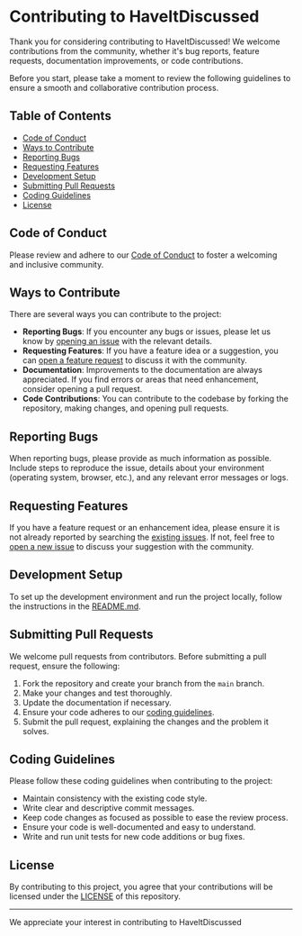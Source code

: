 # Contributing to HaveItDiscussed

Thank you for considering contributing to HaveItDiscussed! We welcome contributions from the community, whether it's bug reports, feature requests, documentation improvements, or code contributions.

Before you start, please take a moment to review the following guidelines to ensure a smooth and collaborative contribution process.

## Table of Contents

- [Code of Conduct](#code-of-conduct)
- [Ways to Contribute](#ways-to-contribute)
- [Reporting Bugs](#reporting-bugs)
- [Requesting Features](#requesting-features)
- [Development Setup](#development-setup)
- [Submitting Pull Requests](#submitting-pull-requests)
- [Coding Guidelines](#coding-guidelines)
- [License](#license)

## Code of Conduct

Please review and adhere to our [Code of Conduct](Code-Of-Conduct.md) to foster a welcoming and inclusive community.

## Ways to Contribute

There are several ways you can contribute to the project:

- **Reporting Bugs**: If you encounter any bugs or issues, please let us know by [opening an issue](https://github.com/Yourstruggle11/HaveItDiscussed-Client/issues/new?assignees=&labels=bug+fix&projects=&template=bugReport.yml&title=%5BBug+Title+here%5D+) with the relevant details.
- **Requesting Features**: If you have a feature idea or a suggestion, you can [open a feature request](https://github.com/Yourstruggle11/HaveItDiscussed-Client/issues/new?assignees=&labels=new+feature+idea&projects=&template=featureRequest.yml) to discuss it with the community.
- **Documentation**: Improvements to the documentation are always appreciated. If you find errors or areas that need enhancement, consider opening a pull request.
- **Code Contributions**: You can contribute to the codebase by forking the repository, making changes, and opening pull requests.

## Reporting Bugs

When reporting bugs, please provide as much information as possible. Include steps to reproduce the issue, details about your environment (operating system, browser, etc.), and any relevant error messages or logs.

## Requesting Features

If you have a feature request or an enhancement idea, please ensure it is not already reported by searching the [existing issues](https://github.com/Yourstruggle11/HaveItDiscussed-Client/issues). If not, feel free to [open a new issue](https://github.com/Yourstruggle11/HaveItDiscussed-Client/issues/new?assignees=&labels=new+feature+idea&projects=&template=featureRequest.yml) to discuss your suggestion with the community.

## Development Setup

To set up the development environment and run the project locally, follow the instructions in the [README.md](README.md).

## Submitting Pull Requests

We welcome pull requests from contributors. Before submitting a pull request, ensure the following:

1. Fork the repository and create your branch from the `main` branch.
2. Make your changes and test thoroughly.
3. Update the documentation if necessary.
4. Ensure your code adheres to our [coding guidelines](#coding-guidelines).
5. Submit the pull request, explaining the changes and the problem it solves.

## Coding Guidelines

Please follow these coding guidelines when contributing to the project:

- Maintain consistency with the existing code style.
- Write clear and descriptive commit messages.
- Keep code changes as focused as possible to ease the review process.
- Ensure your code is well-documented and easy to understand.
- Write and run unit tests for new code additions or bug fixes.

## License

By contributing to this project, you agree that your contributions will be licensed under the [LICENSE](LICENSE) of this repository.

---

We appreciate your interest in contributing to HaveItDiscussed
